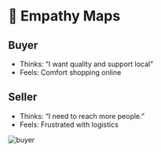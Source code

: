 # 🧠 Empathy Maps

## Buyer
- Thinks: “I want quality and support local”
- Feels: Comfort shopping online

## Seller
- Thinks: “I need to reach more people.”
- Feels: Frustrated with logistics

![buyer](Bazaar/assets/empathymap-buyer.png)
